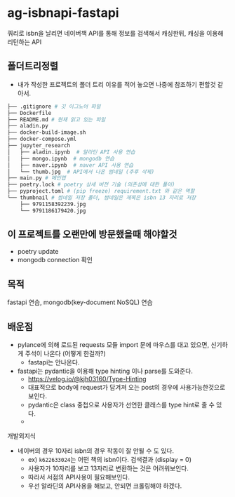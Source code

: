 # ag-isbnapi-fastapi

쿼리로 isbn을 날리면 네이버책 API를 통해 정보를 검색해서
캐싱한뒤, 캐싱을 이용해 리턴하는 API

## 폴더트리정렬
- 내가 작성한 프로젝트의 폴더 트리 이유를 적어 놓으면 나중에 참조하기 편할것 같아서.
```bash
├── .gitignore # 깃 이그노어 파일
├── Dockerfile 
├── README.md # 현재 읽고 있는 파일
├── aladin.py
├── docker-build-image.sh
├── docker-compose.yml
├── jupyter_research
│   ├── aladin.ipynb  # 알라딘 API 사용 연습
│   ├── mongo.ipynb  # mongodb 연습
│   ├── naver.ipynb  # naver API 사용 연습
│   └── thumb.jpg  # API에서 나온 썸네일 (추후 삭제)
├── main.py # 메인앱
├── poetry.lock # poetry 상세 버전 기술 (의존성에 대한 풀이)
├── pyproject.toml # (pip freeze) requirement.txt 와 같은 역할
└── thumbnail # 썸네일 저장 폴더, 썸네일은 제목은 isbn 13 자리로 저장
    ├── 9791158392239.jpg
    └── 9791186179420.jpg
```
## 이 프로젝트를 오랜만에 방문했을때 해야할것
- poetry update
- mongodb connection 확인

## 목적

fastapi 연습, mongodb(key-document NoSQL) 연습

## 배운점

- pylance에 의해 로드된 requests 모듈 import 문에 마우스를 대고 있으면, 신기하게 주석이 나온다 (어떻게 한걸까?)
  - fastapi는 안나온다.
- fastapi는 pydantic을 이용해 type hinting 이나 parse를 도와준다.
  - https://velog.io/@kjh03160/Type-Hinting
  - 대표적으로 body에 request가 담겨져 오는 post의 경우에 사용가능한것으로 보인다.
  - pydantic은 class 중첩으로 사용자가 선언한 클래스를 type hint로 줄 수 있다.
  - 

개발외지식
- 네이버의 경우 10자리 isbn의 경우 작동이 잘 안될 수 도 있다.
  - ex) `k622633024`는 어떤 책의 isbn이다. 검색결과 (display = 0)
  - 사용자가 10자리를 보고 13자리로 변환하는 것은 어려워보인다.
  - 따라서 서점의 API사용이 필요해보인다.
  - 우선 알라딘의 API사용을 해보고, 안되면 크롤링해야 하겠다.
